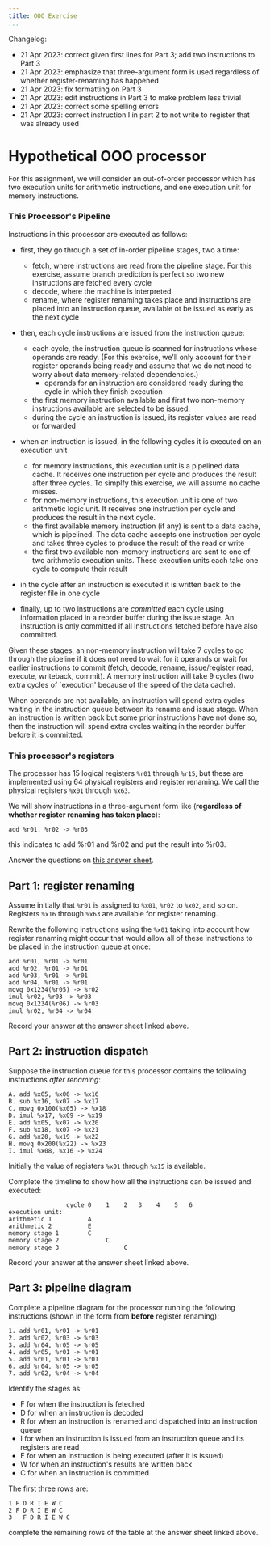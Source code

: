 ```yaml
---
title: OOO Exercise
...
```


<div class="changelog">
Changelog:

*  21 Apr 2023: correct given first lines for Part 3; add two instructions to Part 3
*  21 Apr 2023: emphasize that three-argument form is used regardless of whether register-renaming has happened
*  21 Apr 2023: fix formatting on Part 3
*  21 Apr 2023: edit instructions in Part 3 to make problem less trivial
*  21 Apr 2023: correct some spelling errors
*  21 Apr 2023: correct instruction I in part 2 to not write to register that was already used
</div>

# Hypothetical OOO processor

For this assignment, we will consider an out-of-order processor which has two execution units for
arithmetic instructions, and one execution unit for memory instructions.

### This Processor's Pipeline 
Instructions in this processor are executed as follows:

*  first, they go through a set of in-order pipeline stages, two a time:

    *  fetch, where instructions are read from the pipeline stage. For this exercise, assume branch prediction is perfect so two new instructions
       are fetched every cycle
    *  decode, where the machine is interpreted
    *  rename, where register renaming takes place and instructions are placed into an instruction queue, available ot be issued as early
       as the next cycle

*  then, each cycle instructions are issued from the instruction queue:
    
    *  each cycle, the instruction queue is scanned for instructions whose operands are ready. (For this exercise, we'll only account for their register operands
        being ready and assume that we do not need to worry about data memory-related dependencies.)
        *  operands for an instruction are considered ready during the cycle in which they finish execution
    *  the first memory instruction available and first two non-memory instructions available are selected to be issued.
    *  during the cycle an instruction is issued, its register values are read or forwarded

*  when an instruction is issued, in the following cycles it is executed on an execution unit
    *  for memory instructions, this execution unit is a pipelined data cache. It receives one instruction per cycle
        and produces the result after three cycles. To simplfy this exercise, we will assume no cache misses.
    *  for non-memory instructions, this execution unit is one of two arithmetic logic unit. It receives one instruction per
        cycle and produces the result in the next cycle.
    *  the first available memory instruction (if any) is sent to a data cache, which is pipelined. The data cache accepts one instruction per cycle
        and takes three cycles to produce the result of the read or write
    *  the first two available non-memory instructions are sent to one of two arithmetic execution units. These execution units each take one cycle
        to compute their result

*  in the cycle after an instruction is executed it is written back to the register file in one cycle
*  finally, up to two instructions are *committed* each cycle using information placed in a reorder buffer during the issue stage.
    An instruction is only committed if all instructions fetched before have also committed.

Given these stages, an non-memory instruction will take 7 cycles to go through the pipeline if it does not need to wait for it operands
or wait for earlier instructions to commit (fetch, decode, rename, issue/register read, execute, writeback, commit).
A memory instruction will take 9 cycles (two extra cycles of `execution' because of the speed of the data cache).

When operands are not available, an instruction will spend extra cycles waiting in the instruction queue between its rename
and issue stage. When an instruction is written back but some prior instructions have not done so,
then the instruction will spend extra cycles waiting in the reorder buffer before it is committed.

### This processor's registers

The processor has 15 logical registers `%r01` through `%r15`, but these are implemented using 64 physical registers and register renaming. We call the physical registers `%x01` through `%x63`.

We will show instructions in a three-argument form like (**regardless of whether register renaming has taken place**):
    
    add %r01, %r02 -> %r03

this indicates to add %r01 and %r02 and put the result into %r03.

Answer the questions on [this answer sheet](https://kytos02.cs.virginia.edu/cs3130-spring2023/ooo.php).

## Part 1: register renaming

Assume initially that `%r01` is assigned to `%x01`, `%r02` to `%x02`, and so on.
Registers `%x16` through `%x63` are available for register renaming.

Rewrite the following instructions using the `%x01` taking into account how register renaming
might occur that would allow all of these instructions to be placed in the instruction queue
at once:

    add %r01, %r01 -> %r01
    add %r02, %r01 -> %r01
    add %r03, %r01 -> %r01
    add %r04, %r01 -> %r01
    movq 0x1234(%r05) -> %r02
    imul %r02, %r03 -> %r03
    movq 0x1234(%r06) -> %r03
    imul %r02, %r04 -> %r04

Record your answer at the answer sheet linked above.

## Part 2: instruction dispatch

Suppose the instruction queue for this processor contains the following instructions
*after renaming*:

    A. add %x05, %x06 -> %x16
    B. sub %x16, %x07 -> %x17
    C. movq 0x100(%x05) -> %x18
    D. imul %x17, %x09 -> %x19
    E. add %x05, %x07 -> %x20
    F. sub %x18, %x07 -> %x21
    G. add %x20, %x19 -> %x22
    H. movq 0x200(%x22) -> %x23
    I. imul %x08, %x16 -> %x24

Initially the value of registers `%x01` through `%x15` is available.


Complete the timeline to show how all the instructions can be issued and executed:

                    cycle 0    1    2   3    4    5   6
    execution unit:       
    arithmetic 1          A
    arithmetic 2          E
    memory stage 1        C
    memory stage 2             C
    memory stage 3                  C
    
Record your answer at the answer sheet linked above.

## Part 3: pipeline diagram

Complete a pipeline diagram for the processor running the following instructions
(shown in the form from **before** register renaming):

    1. add %r01, %r01 -> %r01
    2. add %r02, %r03 -> %r03
    3. add %r04, %r05 -> %r05
    4. add %r05, %r01 -> %r01
    5. add %r01, %r01 -> %r01
    6. add %r04, %r05 -> %r05
    7. add %r02, %r04 -> %r04

Identify the stages as:

*  F for when the instruction is feteched
*  D for when an instruction is decoded
*  R for when an instruction is renamed and dispatched into an instruction queue
*  I for when an instruction is issued from an instruction queue and its registers are read
*  E for when an instruction is being executed (after it is issued)
*  W for when an instruction's results are written back
*  C for when an instruction is committed

The first three rows are:

    1 F D R I E W C
    2 F D R I E W C
    3   F D R I E W C

complete the remaining rows of the table at the answer sheet linked above.

